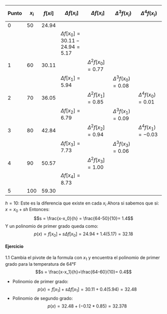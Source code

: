 
| Punto | $x_i$ | $f[xi]$ | $$\Delta f[x_i]$$                      | $$\Delta f[x_i]$$        | $$\Delta^3f(x_i)$$      | $$\Delta^4f(x_i)$$       |
| ----- | ----- | ------- | -------------------------------------- | ------------------------ | ----------------------- | ------------------------ |
| 0     | 50    | 24.94   |                                        |                          |                         |                          |
|       |       |         | $\Delta f[x_0] = 30.11 - 24.94 = 5.17$ |                          |                         |                          |
| 1     | 60    | 30.11   |                                        | $\Delta^2 f[x_0] = 0.77$ |                         |                          |
|       |       |         | $\Delta f[x_1] = 5.94$                 |                          | $\Delta^3f(x_0) = 0.08$ |                          |
| 2     | 70    | 36.05   |                                        | $\Delta^2 f[x_1] = 0.85$ |                         | $\Delta^4f(x_0) = 0.01$  |
|       |       |         | $\Delta f[x_2] = 6.79$                 |                          | $\Delta^3f(x_1)= 0.09$  |                          |
| 3     | 80    | 42.84   |                                        | $\Delta^2 f[x_2]= 0.94$  |                         | $\Delta^4f(x_1) = -0.03$ |
|       |       |         | $\Delta f[x_3] = 7.73$                 |                          | $\Delta^3f(x_3)= 0.06$  |                          |
| 4     | 90    | 50.57   |                                        | $\Delta^2 f[x_3]= 1.00$  |                         |                          |
|       |       |         | $\Delta f[x_4] = 8.73$                 |                          |                         |                          |
| 5     | 100   | 59.30   |                                        |                          |                         |                          |

$h = 10$: Este es la diferencia que existe en cada $x_i$
Ahora si sabemos que si: $x = x_0+sh$
Entonces: 
$$s = \frac{x-x_0}{h} = \frac{64-50}{10}= 1.4$$
Y un polinomio de primer grado queda como:
$$p(x) = f[x_0]+s\Delta f[x_0] = 24.94+1.4(5.17) = 32.18$$
#### Ejercicio
1.1 Cambia el pivote de la formula con $x_1$ y encuentra el polinomio de primer grado para la temperatura de 64°F
$$s = \frac{x-x_1}{h}=\frac{64-60}{10}= 0.4$$
- Polinomio de primer grado:
$$p(x) = f[x_1] + s\Delta f[x_1] = 30.11 + 0.4(5.94) = 32.48$$
- Polinomio de segundo grado: 
$$ p(x) = 32.48 + (-0.12*0.85 )= 32.378$$
